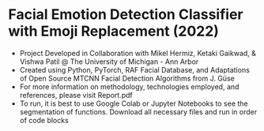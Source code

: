 # Facial Emotion Detection Classifier with Emoji Replacement (2022)
- Project Developed in Collaboration with Mikel Hermiz, Ketaki Gaikwad, & Vishwa Patil @ The University of Michigan - Ann Arbor
- Created using Python, PyTorch, RAF Facial Database, and Adaptations of Open Source MTCNN Facial Detection Algorithms from J. Güse
- For more information on methodology, technologies employed, and references, please visit Report.pdf
- To run, it is best to use Google Colab or Jupyter Notebooks to see the segmentation of functions. Download all necessary files and run in order of code blocks

